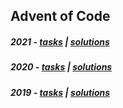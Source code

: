 ## Advent of Code

##### 2021 - [tasks](https://adventofcode.com/2021) | [solutions](https://github.com/dearshrewdwit/adventofcode/tree/master/2021)
##### 2020 - [tasks](https://adventofcode.com/2020) | [solutions](https://github.com/dearshrewdwit/adventofcode/tree/master/2020)
##### 2019 - [tasks](https://adventofcode.com/2019) | [solutions](https://github.com/dearshrewdwit/adventofcode/tree/master/2019)

